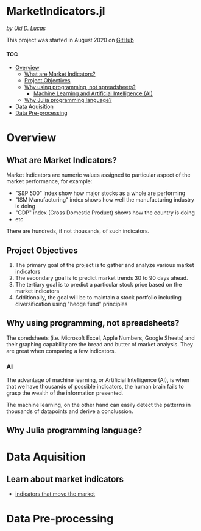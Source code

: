 # MarketIndicators.jl

*by [Uki D. Lucas](https://www.linkedin.com/in/ukidlucas/)*

This project was started in August 2020 on [GitHub](https://github.com/UkiDLucas/MarketIndicators.jl)

#### TOC

- [Overview](#Overview)
    - [What are Market Indicators?](#What-are-Market-Indicators?)
    - [Project Objectives](#Project-Objectives)
    - [Why using programming, not spreadsheets?](#Why-using-programming,-not-spreadsheets?)
        - [Machine Learning and Artificial Intelligence (AI)](#AI)
    - [Why Julia programming language?](#Why-Julia-programming-language?)
- [Data Aquisition](#Data-Aquisition)
- [Data Pre-processing](#Data-Pre-processing)

# Overview

## What are Market Indicators?

Market Indicators are numeric values assigned to particular aspect of the market performance, for example:
- "S&P 500" index show how major stocks as a whole are performing
- "ISM Manufacturing" index shows how well the manufacturing industry is doing
- "GDP" index (Gross Domestic Product) shows how the country is doing
- etc

There are hundreds, if not thousands, of such indicators.

## Project Objectives

1. The primary goal of the project is to gather and analyze various market indicators
2. The secondary goal is to predict market trends 30 to 90 days ahead. 
3. The tertiary goal is to predict a particular stock price based on the market indicators
4. Additionally, the goal will be to maintain a stock portfolio including diversification using "hedge fund" principles



## Why using programming, not spreadsheets?

The spredsheets (i.e. Microsoft Excel, Apple Numbers, Google Sheets) and their graphing capability are the bread and butter of market analysis. They are great when comparing a few indicators.

### AI
The advantage of machine learning, or Artificial Intelligence (AI), is when that we have thousands of possible indicators, the human brain fails to grasp the wealth of the information presented. 

The machine learning, on the other hand can easily detect the patterns in thousands of datapoints and derive a conclussion.



## Why Julia programming language?

# Data Aquisition

## Learn about market indicators
- [indicators that move the market](https://www.investopedia.com/articles/fundamental-analysis/10/indicators-that-move-the-market.asp)

# Data Pre-processing


```julia

```
